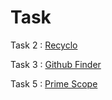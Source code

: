 # Task

Task 2 : [Recyclo](https://recyclo-beta.web.app)

Task 3 : [Github Finder](https://rockyhaque.github.io/gitHub_finder)

Task 5 : [Prime Scope](https://prime-scope.web.app) 